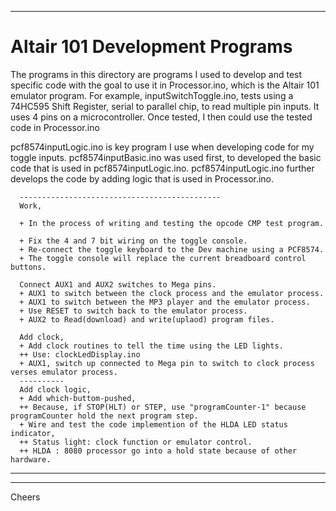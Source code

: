 --------------------------------------------------------------------------------
# Altair 101 Development Programs

The programs in this directory are programs I used to develop and test specific code
with the goal to use it in Processor.ino, which is the Altair 101 emulator program.
For example, inputSwitchToggle.ino, tests using a 74HC595 Shift Register, serial to parallel chip, 
to read multiple pin inputs. It uses 4 pins on a microcontroller.
Once tested, I then could use the tested code in Processor.ino

pcf8574inputLogic.ino is key program I use when developing code for my toggle inputs.
pcf8574inputBasic.ino was used first, to developed the basic code that is used in pcf8574inputLogic.ino.
pcf8574inputLogic.ino further develops the code by adding logic that is used in Processor.ino.

````
  ---------------------------------------------
  Work,

  + In the process of writing and testing the opcode CMP test program.

  + Fix the 4 and 7 bit wiring on the toggle console.
  + Re-connect the toggle keyboard to the Dev machine using a PCF8574.
  + The toggle console will replace the current breadboard control buttons.

  Connect AUX1 and AUX2 switches to Mega pins.
  + AUX1 to switch between the clock process and the emulator process.
  + AUX1 to switch between the MP3 player and the emulator process.
  + Use RESET to switch back to the emulator process.
  + AUX2 to Read(download) and write(uplaod) program files.

  Add clock,
  + Add clock routines to tell the time using the LED lights.
  ++ Use: clockLedDisplay.ino
  + AUX1, switch up connected to Mega pin to switch to clock process verses emulator process.
  ----------
  Add clock logic,
  + Add which-buttom-pushed,
  ++ Because, if STOP(HLT) or STEP, use "programCounter-1" because programCounter hold the next program step.
  + Wire and test the code implemention of the HLDA LED status indicator,
  ++ Status light: clock function or emulator control.
  ++ HLDA : 8080 processor go into a hold state because of other hardware.

````
--------------------------------------------------------------------------------

--------------------------------------------------------------------------------
Cheers